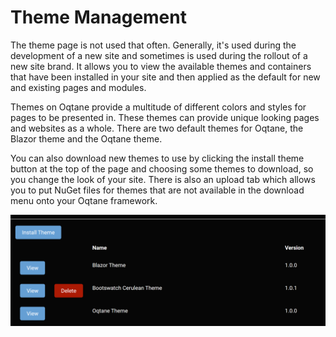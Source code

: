 # Theme Management

The theme page is not used that often. Generally, it's used during the development of a new site and sometimes is used during the rollout of a new site brand. It allows you to view the available themes and containers that have been installed in your site and then applied as the default for new and existing pages and modules.

Themes on Oqtane provide a multitude of different colors and styles for pages to be presented in. These themes can provide unique looking pages and websites as a whole. There are two default themes for Oqtane, the Blazor theme and the Oqtane theme.

You can also download new themes to use by clicking the install theme button at the top of the page and choosing some themes to download, so you change the look of your site. There is also an upload tab which allows you to put NuGet files for themes that are not available in the download menu onto your Oqtane framework.

![theme-management](./assets/theme-management.png)
